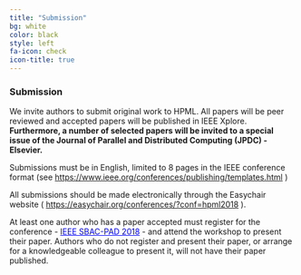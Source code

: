 ```yaml
---
title: "Submission"
bg: white
color: black
style: left
fa-icon: check
icon-title: true
---
```


### Submission

We invite authors to submit original work to HPML. All papers will be peer reviewed and accepted papers will be published in IEEE Xplore. **Furthermore, a number of selected papers will be invited to a special issue of the Journal of Parallel and Distributed Computing (JPDC) - Elsevier.**

Submissions must be in English, limited to 8 pages in the IEEE conference format (see <a href="https://www.ieee.org/conferences/publishing/templates.html" style="color:blue">https://www.ieee.org/conferences/publishing/templates.html</a> )

All submissions should be made electronically through the Easychair website ( <a href="https://easychair.org/conferences/?conf=hpml2018" style="color:blue">https://easychair.org/conferences/?conf=hpml2018</a> ). 

At least one author who has a paper accepted must register for the conference - <a href="http://avalon.ens-lyon.fr/sbac-pad/" style="color:blue">IEEE SBAC-PAD 2018</a> - and attend the workshop to present their paper. Authors who do not register and present their paper, or arrange for a knowledgeable colleague to present it, will not have their paper published.
